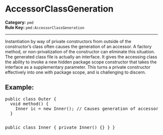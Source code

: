 # AccessorClassGeneration
**Category:** `pmd`<br/>
**Rule Key:** `pmd:AccessorClassGeneration`<br/>


-----

Instantiation by way of private constructors from outside of the constructor’s class often causes the generation of an accessor.
A factory method, or non-privatization of the constructor can eliminate this situation.
The generated class file is actually an interface. It gives the accessing class the ability to invoke a new hidden package scope constructor that takes the interface as a supplementary parameter.
This turns a private constructor effectively into one with package scope, and is challenging to discern.

<h2>Example:</h2>
<pre>
public class Outer {
  void method() {
    Inner ic = new Inner(); // Causes generation of accessor class
  }

  public class Inner {
    private Inner() {}
  }
}
</pre>
